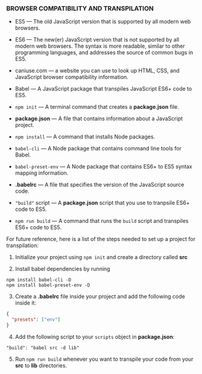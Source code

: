 ### BROWSER COMPATIBILITY AND TRANSPILATION ###


* ES5 — The old JavaScript version that is supported by all modern web browsers.

* ES6 — The new(er) JavaScript version that is not supported by all modern web browsers. The syntax is more readable, similar to other programming languages, and addresses the source of common bugs in ES5.

* caniuse.com — a website you can use to look up HTML, CSS, and JavaScript browser compatibility information.

* Babel — A JavaScript package that transpiles JavaScript ES6+ code to ES5.

* `npm init` — A terminal command that creates a **package.json** file.

* **package.json** — A file that contains information about a JavaScript project.

* `npm install` — A command that installs Node packages.

* `babel-cli` — A Node package that contains command line tools for Babel.

* `babel-preset-env` — A Node package that contains ES6+ to ES5 syntax mapping information.

* **.babelrc** — A file that specifies the version of the JavaScript source code.

* `"build"` script — A **package.json** script that you use to tranpsile ES6+ code to ES5.

* `npm run build` — A command that runs the `build` script and transpiles ES6+ code to ES5.

For future reference, here is a list of the steps needed to set up a project for transpilation:

1. Initialize your project using `npm init` and create a directory called **src**

2. Install babel dependencies by running
```
npm install babel-cli -D
npm install babel-preset-env -D
```

3. Create a **.babelrc** file inside your project and add the following code inside it:
```json
{
  "presets": ["env"]
}
```

4. Add the following script to your `scripts` object in **package.json**:
```
"build": "babel src -d lib"
```

5. Run `npm run build` whenever you want to transpile your code from your **src** to **lib** directories.
